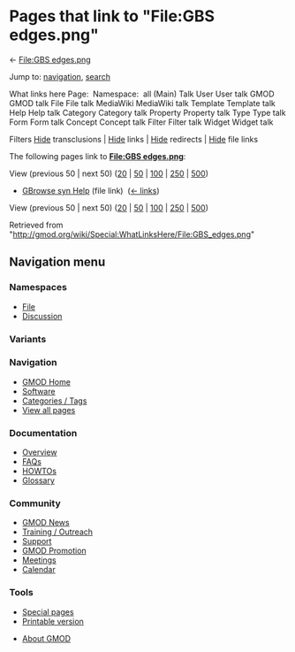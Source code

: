 <div id="mw-page-base" class="noprint">

</div>

<div id="mw-head-base" class="noprint">

</div>

<div id="content" class="mw-body" role="main">

<span id="top"></span>

<div id="mw-js-message" style="display:none;">

</div>



# <span dir="auto">Pages that link to "File:GBS edges.png"</span>

<div id="bodyContent">

<div id="contentSub">

← [File:GBS edges.png](/wiki/File:GBS_edges.png "File:GBS edges.png")

</div>

<div id="jump-to-nav" class="mw-jump">

Jump to: [navigation](#mw-navigation), [search](#p-search)

</div>

<div id="mw-content-text">

What links here Page:  Namespace:  all (Main) Talk User User talk GMOD
GMOD talk File File talk MediaWiki MediaWiki talk Template Template talk
Help Help talk Category Category talk Property Property talk Type Type
talk Form Form talk Concept Concept talk Filter Filter talk Widget
Widget talk

Filters
[Hide](/mediawiki/index.php?title=Special:WhatLinksHere/File:GBS_edges.png&hidetrans=1 "Special:WhatLinksHere/File:GBS edges.png")
transclusions \|
[Hide](/mediawiki/index.php?title=Special:WhatLinksHere/File:GBS_edges.png&hidelinks=1 "Special:WhatLinksHere/File:GBS edges.png")
links \|
[Hide](/mediawiki/index.php?title=Special:WhatLinksHere/File:GBS_edges.png&hideredirs=1 "Special:WhatLinksHere/File:GBS edges.png")
redirects \|
[Hide](/mediawiki/index.php?title=Special:WhatLinksHere/File:GBS_edges.png&hideimages=1 "Special:WhatLinksHere/File:GBS edges.png")
file links

The following pages link to **[File:GBS
edges.png](/wiki/File:GBS_edges.png "File:GBS edges.png")**:

View (previous 50 \| next 50)
([20](/mediawiki/index.php?title=Special:WhatLinksHere/File:GBS_edges.png&limit=20 "Special:WhatLinksHere/File:GBS edges.png")
\|
[50](/mediawiki/index.php?title=Special:WhatLinksHere/File:GBS_edges.png&limit=50 "Special:WhatLinksHere/File:GBS edges.png")
\|
[100](/mediawiki/index.php?title=Special:WhatLinksHere/File:GBS_edges.png&limit=100 "Special:WhatLinksHere/File:GBS edges.png")
\|
[250](/mediawiki/index.php?title=Special:WhatLinksHere/File:GBS_edges.png&limit=250 "Special:WhatLinksHere/File:GBS edges.png")
\|
[500](/mediawiki/index.php?title=Special:WhatLinksHere/File:GBS_edges.png&limit=500 "Special:WhatLinksHere/File:GBS edges.png"))

- [GBrowse syn Help](/wiki/GBrowse_syn_Help "GBrowse syn Help") (file
  link) ‎ <span class="mw-whatlinkshere-tools">([←
  links](/mediawiki/index.php?title=Special:WhatLinksHere&target=GBrowse+syn+Help "Special:WhatLinksHere"))</span>

View (previous 50 \| next 50)
([20](/mediawiki/index.php?title=Special:WhatLinksHere/File:GBS_edges.png&limit=20 "Special:WhatLinksHere/File:GBS edges.png")
\|
[50](/mediawiki/index.php?title=Special:WhatLinksHere/File:GBS_edges.png&limit=50 "Special:WhatLinksHere/File:GBS edges.png")
\|
[100](/mediawiki/index.php?title=Special:WhatLinksHere/File:GBS_edges.png&limit=100 "Special:WhatLinksHere/File:GBS edges.png")
\|
[250](/mediawiki/index.php?title=Special:WhatLinksHere/File:GBS_edges.png&limit=250 "Special:WhatLinksHere/File:GBS edges.png")
\|
[500](/mediawiki/index.php?title=Special:WhatLinksHere/File:GBS_edges.png&limit=500 "Special:WhatLinksHere/File:GBS edges.png"))

</div>

<div class="printfooter">

Retrieved from
"<http://gmod.org/wiki/Special:WhatLinksHere/File:GBS_edges.png>"

</div>

<div id="catlinks" class="catlinks catlinks-allhidden">

</div>

<div class="visualClear">

</div>

</div>

</div>

<div id="mw-navigation">

## Navigation menu

<div id="mw-head">



<div id="left-navigation">

<div id="p-namespaces" class="vectorTabs" role="navigation"
aria-labelledby="p-namespaces-label">

### Namespaces

- <span id="ca-nstab-image"><a href="/wiki/File:GBS_edges.png" accesskey="c"
  title="View the file page [c]">File</a></span>
- <span id="ca-talk"><a
  href="/mediawiki/index.php?title=File_talk:GBS_edges.png&amp;action=edit&amp;redlink=1"
  accesskey="t"
  title="Discussion about the content page [t]">Discussion</a></span>

</div>

<div id="p-variants" class="vectorMenu emptyPortlet" role="navigation"
aria-labelledby="p-variants-label">

### 

### Variants[](#)

<div class="menu">

</div>

</div>

</div>

<div id="right-navigation">





</div>



</div>

</div>

</div>

<div id="mw-panel">

<div id="p-logo" role="banner">

<a href="/wiki/Main_Page"
style="background-image: url(http://gmod.org/images/GMOD-cogs.png);"
title="Visit the main page"></a>

</div>

<div id="p-Navigation" class="portal" role="navigation"
aria-labelledby="p-Navigation-label">

### Navigation

<div class="body">

- <span id="n-GMOD-Home">[GMOD Home](/wiki/Main_Page)</span>
- <span id="n-Software">[Software](/wiki/GMOD_Components)</span>
- <span id="n-Categories-.2F-Tags">[Categories /
  Tags](/wiki/Categories)</span>
- <span id="n-View-all-pages">[View all
  pages](/wiki/Special:AllPages)</span>

</div>

</div>

<div id="p-Documentation" class="portal" role="navigation"
aria-labelledby="p-Documentation-label">

### Documentation

<div class="body">

- <span id="n-Overview">[Overview](/wiki/Overview)</span>
- <span id="n-FAQs">[FAQs](/wiki/Category:FAQ)</span>
- <span id="n-HOWTOs">[HOWTOs](/wiki/Category:HOWTO)</span>
- <span id="n-Glossary">[Glossary](/wiki/Glossary)</span>

</div>

</div>

<div id="p-Community" class="portal" role="navigation"
aria-labelledby="p-Community-label">

### Community

<div class="body">

- <span id="n-GMOD-News">[GMOD News](/wiki/GMOD_News)</span>
- <span id="n-Training-.2F-Outreach">[Training /
  Outreach](/wiki/Training_and_Outreach)</span>
- <span id="n-Support">[Support](/wiki/Support)</span>
- <span id="n-GMOD-Promotion">[GMOD
  Promotion](/wiki/GMOD_Promotion)</span>
- <span id="n-Meetings">[Meetings](/wiki/Meetings)</span>
- <span id="n-Calendar">[Calendar](/wiki/Calendar)</span>

</div>

</div>

<div id="p-tb" class="portal" role="navigation"
aria-labelledby="p-tb-label">

### Tools

<div class="body">

- <span id="t-specialpages"><a href="/wiki/Special:SpecialPages" accesskey="q"
  title="A list of all special pages [q]">Special pages</a></span>
- <span id="t-print"><a
  href="/mediawiki/index.php?title=Special:WhatLinksHere/File:GBS_edges.png&amp;printable=yes"
  rel="alternate" accesskey="p"
  title="Printable version of this page [p]">Printable version</a></span>

</div>

</div>

</div>

</div>

<div id="footer" role="contentinfo">

- <span id="footer-places-about">[About
  GMOD](/wiki/GMOD:About "GMOD:About")</span>

<!-- -->






</div>
